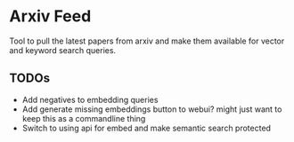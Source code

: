 # Arxiv Feed
Tool to pull the latest papers from arxiv and make them available for vector and keyword search queries.



## TODOs
- Add negatives to embedding queries
- Add generate missing embeddings button to webui? might just want to keep this as a commandline thing
- Switch to using api for embed and make semantic search protected
